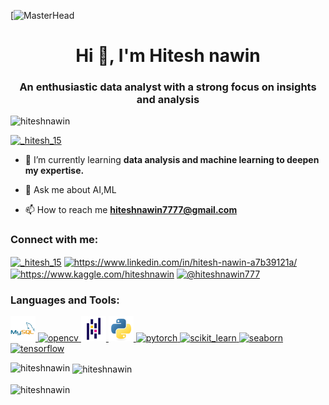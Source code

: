 [![MasterHead](https://lemonyblog.com/wp-content/uploads/2020/12/Data-Science-and-Analytics-scaled.jpeg
)
<h1 align="center">Hi 👋, I'm Hitesh nawin</h1>
<h3 align="center">An enthusiastic data analyst with a strong focus on insights and analysis</h3>


<p align="left"> <img src="https://komarev.com/ghpvc/?username=hiteshnawin&label=Profile%20views&color=0e75b6&style=flat" alt="hiteshnawin" /> </p>

<p align="left"> <a href="https://twitter.com/_hitesh_15" target="blank"><img src="https://img.shields.io/twitter/follow/_hitesh_15?logo=twitter&style=for-the-badge" alt="_hitesh_15" /></a> </p>

- 🌱 I’m currently learning **data analysis and machine learning to deepen my expertise.**

- 💬 Ask me about AI,ML

- 📫 How to reach me **hiteshnawin7777@gmail.com**

<h3 align="left">Connect with me:</h3>
<p align="left">
<a href="https://twitter.com/_hitesh_15" target="blank"><img align="center" src="https://raw.githubusercontent.com/rahuldkjain/github-profile-readme-generator/master/src/images/icons/Social/twitter.svg" alt="_hitesh_15" height="30" width="40" /></a>
<a href="https://www.linkedin.com/in/hitesh-nawin-a7b39121a/" target="blank"><img align="center" src="https://raw.githubusercontent.com/rahuldkjain/github-profile-readme-generator/master/src/images/icons/Social/linked-in-alt.svg" alt="https://www.linkedin.com/in/hitesh-nawin-a7b39121a/" height="30" width="40" /></a>
<a href="https://kaggle.com/https://www.kaggle.com/hiteshnawin" target="blank"><img align="center" src="https://raw.githubusercontent.com/rahuldkjain/github-profile-readme-generator/master/src/images/icons/Social/kaggle.svg" alt="https://www.kaggle.com/hiteshnawin" height="30" width="40" /></a>
<a href="https://www.hackerrank.com/hiteshnawin777?hr_r=1" target="blank"><img align="center" src="https://raw.githubusercontent.com/rahuldkjain/github-profile-readme-generator/master/src/images/icons/Social/hackerrank.svg" alt="@hiteshnawin777" height="30" width="40" /></a>
</p>

<h3 align="left">Languages and Tools:</h3>
<p align="left"> <a href="https://www.mysql.com/" target="_blank" rel="noreferrer"> <img src="https://raw.githubusercontent.com/devicons/devicon/master/icons/mysql/mysql-original-wordmark.svg" alt="mysql" width="40" height="40"/> </a> <a href="https://opencv.org/" target="_blank" rel="noreferrer"> <img src="https://www.vectorlogo.zone/logos/opencv/opencv-icon.svg" alt="opencv" width="40" height="40"/> </a> <a href="https://pandas.pydata.org/" target="_blank" rel="noreferrer"> <img src="https://raw.githubusercontent.com/devicons/devicon/2ae2a900d2f041da66e950e4d48052658d850630/icons/pandas/pandas-original.svg" alt="pandas" width="40" height="40"/> </a> <a href="https://www.python.org" target="_blank" rel="noreferrer"> <img src="https://raw.githubusercontent.com/devicons/devicon/master/icons/python/python-original.svg" alt="python" width="40" height="40"/> </a> <a href="https://pytorch.org/" target="_blank" rel="noreferrer"> <img src="https://www.vectorlogo.zone/logos/pytorch/pytorch-icon.svg" alt="pytorch" width="40" height="40"/> </a> <a href="https://scikit-learn.org/" target="_blank" rel="noreferrer"> <img src="https://upload.wikimedia.org/wikipedia/commons/0/05/Scikit_learn_logo_small.svg" alt="scikit_learn" width="40" height="40"/> </a> <a href="https://seaborn.pydata.org/" target="_blank" rel="noreferrer"> <img src="https://seaborn.pydata.org/_images/logo-mark-lightbg.svg" alt="seaborn" width="40" height="40"/> </a> <a href="https://www.tensorflow.org" target="_blank" rel="noreferrer"> <img src="https://www.vectorlogo.zone/logos/tensorflow/tensorflow-icon.svg" alt="tensorflow" width="40" height="40"/> </a> </p>

<p><img align="left" src="https://github-readme-stats.vercel.app/api/top-langs?username=hiteshnawin&show_icons=true&locale=en&layout=compact" alt="hiteshnawin" /></p>

<p>&nbsp;<img align="center" src="https://github-readme-stats.vercel.app/api?username=hiteshnawin&show_icons=true&locale=en" alt="hiteshnawin" /></p>

<p><img align="center" src="https://github-readme-streak-stats.herokuapp.com/?user=hiteshnawin&" alt="hiteshnawin" /></p>
